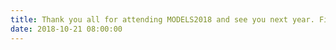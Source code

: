 ```yaml
---
title: Thank you all for attending MODELS2018 and see you next year. Find slides from talks <a href="https://docs.google.com/document/d/17NtpU-xfxGpbUtBpazfE8l_3ZnPj2dLUPppskYtCUJo/edit" target="_blank">here</a>!
date: 2018-10-21 08:00:00
---
```

